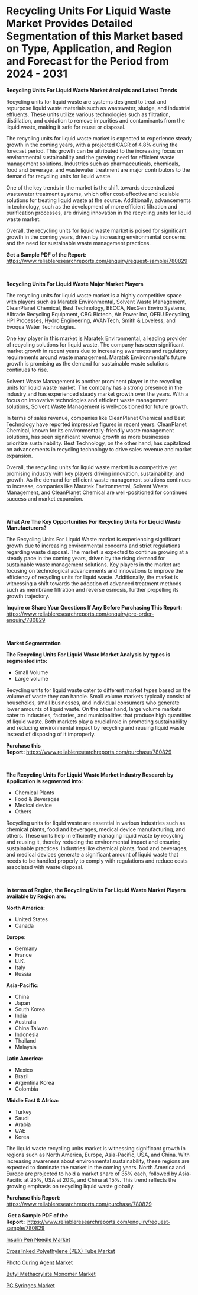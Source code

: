 <p><h1>Recycling Units For Liquid Waste Market Provides Detailed Segmentation of this Market based on Type, Application, and Region and Forecast for the Period from 2024 - 2031</h1></p><p><strong>Recycling Units For Liquid Waste Market Analysis and Latest Trends</strong></p>
<p><p>Recycling units for liquid waste are systems designed to treat and repurpose liquid waste materials such as wastewater, sludge, and industrial effluents. These units utilize various technologies such as filtration, distillation, and oxidation to remove impurities and contaminants from the liquid waste, making it safe for reuse or disposal.</p><p>The recycling units for liquid waste market is expected to experience steady growth in the coming years, with a projected CAGR of 4.8% during the forecast period. This growth can be attributed to the increasing focus on environmental sustainability and the growing need for efficient waste management solutions. Industries such as pharmaceuticals, chemicals, food and beverage, and wastewater treatment are major contributors to the demand for recycling units for liquid waste.</p><p>One of the key trends in the market is the shift towards decentralized wastewater treatment systems, which offer cost-effective and scalable solutions for treating liquid waste at the source. Additionally, advancements in technology, such as the development of more efficient filtration and purification processes, are driving innovation in the recycling units for liquid waste market.</p><p>Overall, the recycling units for liquid waste market is poised for significant growth in the coming years, driven by increasing environmental concerns and the need for sustainable waste management practices.</p></p>
<p><strong>Get a Sample PDF of the Report:&nbsp;</strong> <a href="https://www.reliableresearchreports.com/enquiry/request-sample/780829">https://www.reliableresearchreports.com/enquiry/request-sample/780829</a></p>
<p>&nbsp;</p>
<p><strong>Recycling Units For Liquid Waste Major Market Players</strong></p>
<p><p>The recycling units for liquid waste market is a highly competitive space with players such as Maratek Environmental, Solvent Waste Management, CleanPlanet Chemical, Best Technology, BECCA, NexGen Enviro Systems, Alltrade Recycling Equipment, CBG Biotech, Air Power Inc, OFRU Recycling, HPI Processes, Hydro Engineering, AVANTech, Smith & Loveless, and Evoqua Water Technologies.</p><p>One key player in this market is Maratek Environmental, a leading provider of recycling solutions for liquid waste. The company has seen significant market growth in recent years due to increasing awareness and regulatory requirements around waste management. Maratek Environmental's future growth is promising as the demand for sustainable waste solutions continues to rise.</p><p>Solvent Waste Management is another prominent player in the recycling units for liquid waste market. The company has a strong presence in the industry and has experienced steady market growth over the years. With a focus on innovative technologies and efficient waste management solutions, Solvent Waste Management is well-positioned for future growth.</p><p>In terms of sales revenue, companies like CleanPlanet Chemical and Best Technology have reported impressive figures in recent years. CleanPlanet Chemical, known for its environmentally-friendly waste management solutions, has seen significant revenue growth as more businesses prioritize sustainability. Best Technology, on the other hand, has capitalized on advancements in recycling technology to drive sales revenue and market expansion.</p><p>Overall, the recycling units for liquid waste market is a competitive yet promising industry with key players driving innovation, sustainability, and growth. As the demand for efficient waste management solutions continues to increase, companies like Maratek Environmental, Solvent Waste Management, and CleanPlanet Chemical are well-positioned for continued success and market expansion.</p></p>
<p>&nbsp;</p>
<p><strong>What Are The Key Opportunities For Recycling Units For Liquid Waste Manufacturers?</strong></p>
<p><p>The Recycling Units For Liquid Waste market is experiencing significant growth due to increasing environmental concerns and strict regulations regarding waste disposal. The market is expected to continue growing at a steady pace in the coming years, driven by the rising demand for sustainable waste management solutions. Key players in the market are focusing on technological advancements and innovations to improve the efficiency of recycling units for liquid waste. Additionally, the market is witnessing a shift towards the adoption of advanced treatment methods such as membrane filtration and reverse osmosis, further propelling its growth trajectory.</p></p>
<p><strong>Inquire or Share Your Questions If Any Before Purchasing This Report:</strong> <a href="https://www.reliableresearchreports.com/enquiry/pre-order-enquiry/780829">https://www.reliableresearchreports.com/enquiry/pre-order-enquiry/780829</a></p>
<p>&nbsp;</p>
<p><strong>Market Segmentation</strong></p>
<p><strong>The Recycling Units For Liquid Waste Market Analysis by types is segmented into:</strong></p>
<p><ul><li>Small Volume</li><li>Large volume</li></ul></p>
<p><p>Recycling units for liquid waste cater to different market types based on the volume of waste they can handle. Small volume markets typically consist of households, small businesses, and individual consumers who generate lower amounts of liquid waste. On the other hand, large volume markets cater to industries, factories, and municipalities that produce high quantities of liquid waste. Both markets play a crucial role in promoting sustainability and reducing environmental impact by recycling and reusing liquid waste instead of disposing of it improperly.</p></p>
<p><strong>Purchase this Report:&nbsp;</strong><a href="https://www.reliableresearchreports.com/purchase/780829">https://www.reliableresearchreports.com/purchase/780829</a></p>
<p>&nbsp;</p>
<p><strong>The Recycling Units For Liquid Waste Market Industry Research by Application is segmented into:</strong></p>
<p><ul><li>Chemical Plants</li><li>Food & Beverages</li><li>Medical device</li><li>Others</li></ul></p>
<p><p>Recycling units for liquid waste are essential in various industries such as chemical plants, food and beverages, medical device manufacturing, and others. These units help in efficiently managing liquid waste by recycling and reusing it, thereby reducing the environmental impact and ensuring sustainable practices. Industries like chemical plants, food and beverages, and medical devices generate a significant amount of liquid waste that needs to be handled properly to comply with regulations and reduce costs associated with waste disposal.</p></p>
<p>&nbsp;</p>
<p><strong>In terms of Region, the Recycling Units For Liquid Waste Market Players available by Region are:</strong></p>
<p>
    <p> <strong> North America: </strong>
        <ul>
            <li>United States</li>
            <li>Canada</li>
        </ul>
        </p> 
    <p> <strong> Europe: </strong>
        <ul>
            <li>Germany</li>
            <li>France</li>
            <li>U.K.</li>
            <li>Italy</li>
            <li>Russia</li>
        </ul>
        </p> 
    <p> <strong> Asia-Pacific: </strong>
        <ul>
            <li>China</li>
            <li>Japan</li>
            <li>South Korea</li>
            <li>India</li>
            <li>Australia</li>
            <li>China Taiwan</li>
            <li>Indonesia</li>
            <li>Thailand</li>
            <li>Malaysia</li>
        </ul>
        </p> 
    <p> <strong> Latin America: </strong>
        <ul>
            <li>Mexico</li>
            <li>Brazil</li>
            <li>Argentina Korea</li>
            <li>Colombia</li>
        </ul>
        </p> 
    <p> <strong> Middle East & Africa: </strong>
        <ul>
            <li>Turkey</li>
            <li>Saudi</li>
            <li>Arabia</li>
            <li>UAE</li>
            <li>Korea</li>
        </ul>
    </p>
    </p>
<p><p>The liquid waste recycling units market is witnessing significant growth in regions such as North America, Europe, Asia-Pacific, USA, and China. With increasing awareness about environmental sustainability, these regions are expected to dominate the market in the coming years. North America and Europe are projected to hold a market share of 35% each, followed by Asia-Pacific at 25%, USA at 20%, and China at 15%. This trend reflects the growing emphasis on recycling liquid waste globally.</p></p>
<p><strong>Purchase this Report: </strong><a href="https://www.reliableresearchreports.com/purchase/780829">https://www.reliableresearchreports.com/purchase/780829</a></p>
<p>&nbsp;<strong>Get a Sample PDF of the Report:&nbsp;&nbsp;</strong><a href="https://www.reliableresearchreports.com/enquiry/request-sample/780829">https://www.reliableresearchreports.com/enquiry/request-sample/780829</a></p>
<p><strong></strong></p>
<p><p><a href="https://issuu.com/reportprime-2/docs/insulin-pen-needle-market-size-2030.pptx">Insulin Pen Needle Market</a></p><p><a href="https://github.com/Alonsoolds3wq1d81czn8rbol/Market-Research-Report-List-1/blob/main/crosslinked-polyethylene-pex-tube-market.md">Crosslinked Polyethylene (PEX) Tube Market</a></p><p><a href="https://github.com/RickHolmes3/Market-Research-Report-List-3/blob/main/photo-curing-agent-market.md">Photo Curing Agent Market</a></p><p><a href="https://github.com/yemakinde/Market-Research-Report-List-1/blob/main/butyl-methacrylate-monomer-market.md">Butyl Methacrylate Monomer Market</a></p><p><a href="https://issuu.com/reportprime-2/docs/pc-syringes-market-size-2030.pptx">PC Syringes Market</a></p></p>